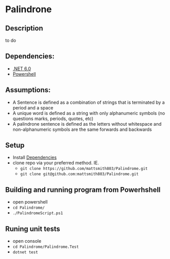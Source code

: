 # Palindrone

## Description
to do

## Dependencies:
- [.NET 6.0](https://dotnet.microsoft.com/download/dotnet/6.0)
- [Powershell](https://docs.microsoft.com/en-us/powershell/scripting/install/installing-powershell?view=powershell-7.2)

## Assumptions:
- A Sentence is defined as a combination of strings that is terminated by a period and a space
- A unique word is defined as a string with only alphanumeric symbols (no questions marks, periods, quotes, etc)
- A palindrone sentence is defined as the letters without whitespace and non-alphanumeric symbols are the same forwards and backwards

## Setup
- Install [Dependencies](#Dependencies)
- clone repo via your preferred method. IE.
    - `git clone https://github.com/mattsmith803/Palindrome.git`
    - `git clone git@github.com:mattsmith803/Palindrome.git`

## Building and running program from Powerhshell
- open powershell
- `cd Palindrome/`
- `./PalindromeScript.ps1`

## Runing unit tests
- open console
- `cd Palindrome/Palindrome.Test`
- `dotnet test`
